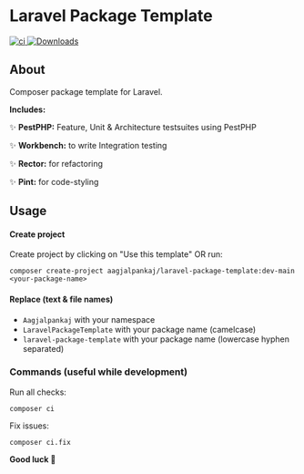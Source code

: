 # Laravel Package Template

<p align="left">

<a href="https://github.com/aagjalpankaj/laravel-package-template/actions/workflows/ci.yml">
  <img src="https://github.com/aagjalpankaj/laravel-package-template/actions/workflows/ci.yml/badge.svg" alt="ci">
</a>

<a href="https://packagist.org/packages/aagjalpankaj/laravel-package-template">
  <img src="https://img.shields.io/packagist/dt/aagjalpankaj/laravel-package-template" alt="Downloads">
</a>
</p>

## About
Composer package template for Laravel.

**Includes:**

✨ **PestPHP:** Feature, Unit & Architecture testsuites using PestPHP

✨ **Workbench:** to write Integration testing

✨ **Rector:** for refactoring

✨ **Pint:** for code-styling


## Usage

#### Create project
Create project by clicking on "Use this template" OR run:
```
composer create-project aagjalpankaj/laravel-package-template:dev-main <your-package-name>
```

#### Replace (text & file names)
- `Aagjalpankaj` with your namespace
- `LaravelPackageTemplate` with your package name (camelcase)
- `laravel-package-template` with your package name (lowercase hyphen separated)

### Commands (useful while development)

Run all checks:
```
composer ci
```

Fix issues:
```
composer ci.fix
```

**Good luck 🤞**